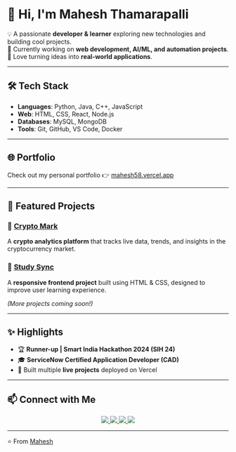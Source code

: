 # 👋 Hi, I'm Mahesh Thamarapalli

💡 A passionate **developer & learner** exploring new technologies and building cool projects.  
🌱 Currently working on **web development, AI/ML, and automation projects**.  
🚀 Love turning ideas into **real-world applications**.  

---

## 🛠️ Tech Stack
- **Languages**: Python, Java, C++, JavaScript  
- **Web**: HTML, CSS, React, Node.js  
- **Databases**: MySQL, MongoDB  
- **Tools**: Git, GitHub, VS Code, Docker  

---

## 🌐 Portfolio
Check out my personal portfolio 👉 [mahesh58.vercel.app](https://mahesh58.vercel.app/)  

---

## 📌 Featured Projects
### 🔹 [Crypto Mark](https://cryptomark-henna.vercel.app/)  
A **crypto analytics platform** that tracks live data, trends, and insights in the cryptocurrency market.  

### 🔹 [Study Sync](https://study-sync-frontend-one.vercel.app/)  
A **responsive frontend project** built using HTML & CSS, designed to improve user learning experience.  

*(More projects coming soon!)*  

---

## ✨ Highlights
- 🏆 **Runner-up | Smart India Hackathon 2024 (SIH 24)**  
- 🎓 **ServiceNow Certified Application Developer (CAD)**  
- 🌟 Built multiple **live projects** deployed on Vercel

---

## 📫 Connect with Me
<p align="center">
  <a href="https://www.linkedin.com/in/mahesh-thamarapalli-16502725a/">
    <img src="https://img.shields.io/badge/LinkedIn-0A66C2?style=for-the-badge&logo=linkedin&logoColor=white" />
  </a>
  <a href="https://mahesh58.vercel.app/">
    <img src="https://img.shields.io/badge/Portfolio-FF5722?style=for-the-badge&logo=google-chrome&logoColor=white" />
  </a>
  <a href="https://leetcode.com/u/22A31A4258/">
    <img src="https://img.shields.io/badge/LeetCode-FFA116?style=for-the-badge&logo=leetcode&logoColor=white" />
  </a>
  <a href="mailto:mahesh11223.99@gmail.com">
    <img src="https://img.shields.io/badge/Email-D14836?style=for-the-badge&logo=gmail&logoColor=white" />
  </a>
</p>

---

⭐️ From [Mahesh](https://github.com/MaheshThamarapalli)
